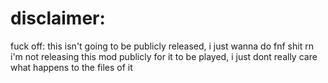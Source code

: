 # disclaimer:


fuck off: this isn't going to be publicly released, i just wanna do fnf shit rn
i'm not releasing this mod publicly for it to be played, i just dont really care what happens to the files of it
